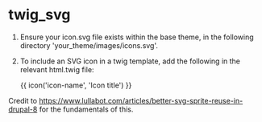 # twig_svg

1. Ensure your icon.svg file exists within the base theme, in the following
  directory 'your_theme/images/icons.svg'.

2. To include an SVG icon in a twig template, add the following in the relevant
html.twig file:

    {{ icon('icon-name', 'Icon title') }}

Credit to https://www.lullabot.com/articles/better-svg-sprite-reuse-in-drupal-8 for the fundamentals of this.
